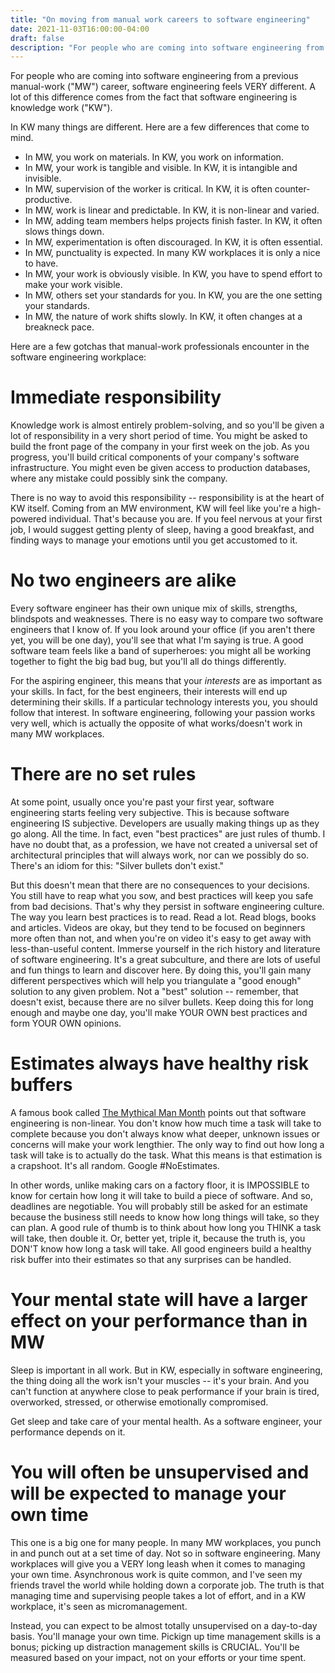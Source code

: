 ```yaml
---
title: "On moving from manual work careers to software engineering"
date: 2021-11-03T16:00:00-04:00
draft: false
description: "For people who are coming into software engineering from a previous manual-work career, software engineering feels VERY different. A lot of this difference comes from the fact that software engineering is knowledge work."
---
```


For people who are coming into software engineering from a previous manual-work ("MW") career, software engineering feels VERY different. A lot of this difference comes from the fact that software engineering is knowledge work ("KW").

In KW many things are different. Here are a few differences that come to mind.

- In MW, you work on materials. In KW, you work on information.
- In MW, your work is tangible and visible. In KW, it is intangible and invisible.
- In MW, supervision of the worker is critical. In KW, it is often counter-productive.
- In MW, work is linear and predictable. In KW, it is non-linear and varied.
- In MW, adding team members helps projects finish faster. In KW, it often slows things down.
- In MW, experimentation is often discouraged. In KW, it is often essential.
- In MW, punctuality is expected. In many KW workplaces it is only a nice to have.
- In MW, your work is obviously visible. In KW, you have to spend effort to make your work visible.
- In MW, others set your standards for you. In KW, you are the one setting your standards.
- In MW, the nature of work shifts slowly. In KW, it often changes at a breakneck pace.

Here are a few gotchas that manual-work professionals encounter in the software engineering workplace:

# Immediate responsibility

Knowledge work is almost entirely problem-solving, and so you'll be given a lot of responsibility in a very short period of time. You might be asked to build the front page of the company in your first week on the job. As you progress, you'll build critical components of your company's software infrastructure. You might even be given access to production databases, where any mistake could possibly sink the company.

There is no way to avoid this responsibility -- responsibility is at the heart of KW itself. Coming from an MW environment, KW will feel like you're a high-powered individual. That's because you are. If you feel nervous at your first job, I would suggest getting plenty of sleep, having a good breakfast, and finding ways to manage your emotions until you get accustomed to it.

# No two engineers are alike

Every software engineer has their own unique mix of skills, strengths, blindspots and weaknesses. There is no easy way to compare two software engineers that I know of. If you look around your office (if you aren't there yet, you will be one day), you'll see that what I'm saying is true. A good software team feels like a band of superheroes: you might all be working together to fight the big bad bug, but you'll all do things differently.

For the aspiring engineer, this means that your _interests_ are as important as your skills. In fact, for the best engineers, their interests will end up determining their skills. If a particular technology interests you, you should follow that interest. In software engineering, following your passion works very well, which is actually the opposite of what works/doesn't work in many MW workplaces.

# There are no set rules

At some point, usually once you're past your first year, software engineering starts feeling very subjective. This is because software engineering IS subjective. Developers are usually making things up as they go along. All the time. In fact, even "best practices" are just rules of thumb. I have no doubt that, as a profession, we have not created a universal set of architectural principles that will always work, nor can we possibly do so. There's an idiom for this: "Silver bullets don't exist."

But this doesn't mean that there are no consequences to your decisions. You still have to reap what you sow, and best practices will keep you safe from bad decisions. That's why they persist in software engineering culture. The way you learn best practices is to read. Read a lot. Read blogs, books and articles. Videos are okay, but they tend to be focused on beginners more often than not, and when you're on video it's easy to get away with less-than-useful content. Immerse yourself in the rich history and literature of software engineering. It's a great subculture, and there are lots of useful and fun things to learn and discover here. By doing this, you'll gain many different perspectives which will help you triangulate a "good enough" solution to any given problem. Not a "best" solution -- remember, that doesn't exist, because there are no silver bullets. Keep doing this for long enough and maybe one day, you'll make YOUR OWN best practices and form YOUR OWN opinions.

# Estimates always have healthy risk buffers

A famous book called [The Mythical Man Month](https://en.wikipedia.org/wiki/The_Mythical_Man-Month) points out that software engineering is non-linear. You don't know how much time a task will take to complete because you don't always know what deeper, unknown issues or concerns will make your work lengthier. The only way to find out how long a task will take is to actually do the task. What this means is that estimation is a crapshoot. It's all random. Google #NoEstimates.

In other words, unlike making cars on a factory floor, it is IMPOSSIBLE to know for certain how long it will take to build a piece of software. And so, deadlines are negotiable. You will probably still be asked for an estimate because the business still needs to know how long things will take, so they can plan. A good rule of thumb is to think about how long you THINK a task will take, then double it. Or, better yet, triple it, because the truth is, you DON'T know how long a task will take. All good engineers build a healthy risk buffer into their estimates so that any surprises can be handled.

# Your mental state will have a larger effect on your performance than in MW

Sleep is important in all work. But in KW, especially in software engineering, the thing doing all the work isn't your muscles -- it's your brain. And you can't function at anywhere close to peak performance if your brain is tired, overworked, stressed, or otherwise emotionally compromised.

Get sleep and take care of your mental health. As a software engineer, your performance depends on it.

# You will often be unsupervised and will be expected to manage your own time

This one is a big one for many people. In many MW workplaces, you punch in and punch out at a set time of day. Not so in software engineering. Many workplaces will give you a VERY long leash when it comes to managing your own time. Asynchronous work is quite common, and I've seen my friends travel the world while holding down a corporate job. The truth is that managing time and supervising people takes a lot of effort, and in a KW workplace, it's seen as micromanagement.

Instead, you can expect to be almost totally unsupervised on a day-to-day basis. You'll manage your own time. Pickign up time management skills is a bonus; picking up distraction management skills is CRUCIAL. You'll be measured based on your impact, not on your efforts or your time spent.
